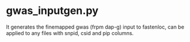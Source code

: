 # gwas_inputgen.py

It generates the finemapped gwas (frpm dap-g) input to fastenloc, can be applied to any files with snpid, csid and pip columns.